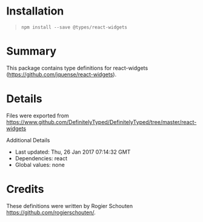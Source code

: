 # Installation
> `npm install --save @types/react-widgets`

# Summary
This package contains type definitions for react-widgets (https://github.com/jquense/react-widgets).

# Details
Files were exported from https://www.github.com/DefinitelyTyped/DefinitelyTyped/tree/master/react-widgets

Additional Details
 * Last updated: Thu, 26 Jan 2017 07:14:32 GMT
 * Dependencies: react
 * Global values: none

# Credits
These definitions were written by Rogier Schouten <https://github.com/rogierschouten/>.
